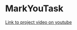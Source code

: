 # MarkYouTask



[Link to project video on youtube](https://www.youtube.com/watch?v=sp4wVQXqWAw&ab_channel=NiteshMishra)
